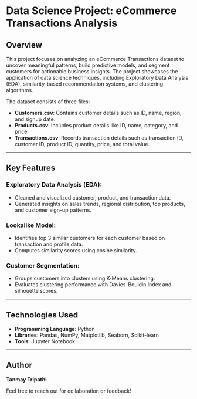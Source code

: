 # Data Science Project: eCommerce Transactions Analysis

## Overview
This project focuses on analyzing an eCommerce Transactions dataset to uncover meaningful patterns, build predictive models, and segment customers for actionable business insights. The project showcases the application of data science techniques, including Exploratory Data Analysis (EDA), similarity-based recommendation systems, and clustering algorithms.

The dataset consists of three files:
- **Customers.csv**: Contains customer details such as ID, name, region, and signup date.
- **Products.csv**: Includes product details like ID, name, category, and price.
- **Transactions.csv**: Records transaction details such as transaction ID, customer ID, product ID, quantity, price, and total value.

---

## Key Features

### Exploratory Data Analysis (EDA):
- Cleaned and visualized customer, product, and transaction data.
- Generated insights on sales trends, regional distribution, top products, and customer sign-up patterns.

### Lookalike Model:
- Identifies top 3 similar customers for each customer based on transaction and profile data.
- Computes similarity scores using cosine similarity.

### Customer Segmentation:
- Groups customers into clusters using K-Means clustering.
- Evaluates clustering performance with Davies-Bouldin Index and silhouette scores.

---

## Technologies Used
- **Programming Language**: Python
- **Libraries**: Pandas, NumPy, Matplotlib, Seaborn, Scikit-learn
- **Tools**: Jupyter Notebook

---

## Author
**Tanmay Tripathi**

Feel free to reach out for collaboration or feedback!
